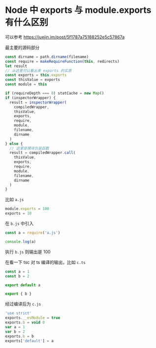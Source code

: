 # Node 中 exports 与 module.exports 有什么区别

可以参考 https://juejin.im/post/5f1787a75188252e5c57867a

最主要的源码部分

```js
const dirname = path.dirname(filename)
const require = makeRequireFunction(this, redirects)
let result
// 从这里可以看出来 exports 的实质
const exports = this.exports
const thisValue = exports
const module = this

if (requireDepth === 0) statCache = new Map()
if (inspectorWrapper) {
  result = inspectorWrapper(
    compiledWrapper,
    thisValue,
    exports,
    require,
    module,
    filename,
    dirname
  )
} else {
  // 这里是模块包装函数
  result = compiledWrapper.call(
    thisValue,
    exports,
    require,
    module,
    filename,
    dirname
  )
}
```

比如 `a.js`

```js
module.exports = 100
exports = 10
```

在 `b.js` 中引入

```js
const a = require('a.js')

console.log(a)
```

执行 `b.js` 则输出是 100

在看一下 tsc 对 ts 编译的输出，比如 `c.ts`

```ts
const a = 1
const b = 2

export default a

export { b }
```

经过编译后为 `c.js`

```js
'use strict'
exports.__esModule = true
exports.b = void 0
var a = 1
var b = 2
exports.b = b
exports['default'] = a
```
